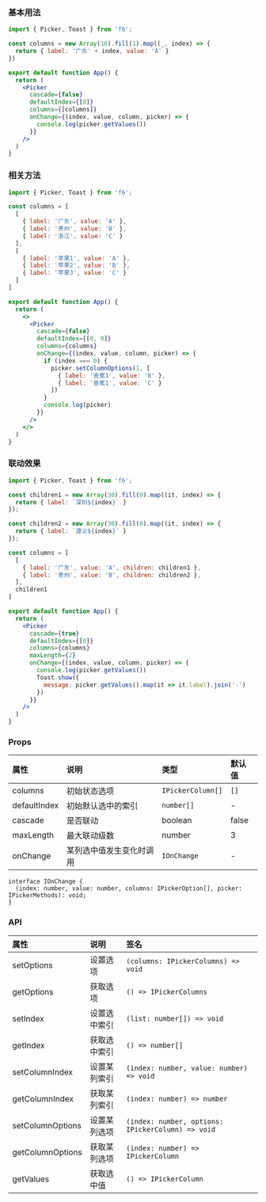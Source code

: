 <div class="block-panel">
<h3>基本用法</h3>

```jsx
import { Picker, Toast } from 'f6';

const columns = new Array(10).fill(1).map((_, index) => {
  return { label: '广东' + index, value: 'A' }
})

export default function App() {
  return (
    <Picker
      cascade={false}
      defaultIndex={[0]}
      columns={[columns]}
      onChange={(index, value, column, picker) => {
        console.log(picker.getValues())
      }}
    />
  )
}
```
</div>

<div class="block-panel">
<h3>相关方法</h3>

```jsx
import { Picker, Toast } from 'f6';

const columns = [
  [
    { label: '广东', value: 'A' },
    { label: '贵州', value: 'B' },
    { label: '浙江', value: 'C' }
  ],
  [
    { label: '苹果1', value: 'A' },
    { label: '苹果2', value: 'B' },
    { label: '苹果3', value: 'C' }
  ]
]

export default function App() {
  return (
    <>
      <Picker
        cascade={false}
        defaultIndex={[0, 0]}
        columns={columns}
        onChange={(index, value, column, picker) => {
          if (index === 0) {
            picker.setColumnOptions(1, [
              { label: '香蕉1', value: 'B' },
              { label: '香蕉1', value: 'C' }
            ])
          }
          console.log(picker)
        }}
      />
    </>
  )
}
```
</div>

<div class="block-panel">
<h3>联动效果</h3>

```jsx
import { Picker, Toast } from 'f6';

const children1 = new Array(30).fill(0).map((it, index) => {
  return { label: `深圳${index}` }
});

const children2 = new Array(30).fill(0).map((it, index) => {
  return { label: `遵义${index}` }
});

const columns = [
  [
    { label: '广东', value: 'A', children: children1 },
    { label: '贵州', value: 'B', children: children2 },
  ],
  children1
]

export default function App() {
  return (
    <Picker
      cascade={true}
      defaultIndex={[0]}
      columns={columns}
      maxLength={2}
      onChange={(index, value, column, picker) => {
        console.log(picker.getValues())
        Toast.show({
          message: picker.getValues().map(it => it.label).join('-')
        })
      }}
    />
  )
}
```
</div>
<div class="block-panel">

<h3>Props</h3>

| 属性 | 说明 | 类型 | 默认值 |
| :-  | :- | :- | :- |
| columns | 初始状态选项 | `IPickerColumn[]` | `[]` |
| defaultIndex | 初始默认选中的索引 | `number[]` | - |
| cascade | 是否联动 | boolean | false |
| maxLength | 最大联动级数 | number | 3 |
| onChange | 某列选中值发生变化时调用 | `IOnChange` | - |

```tsx
interface IOnChange {
  (index: number, value: number, columns: IPickerOption[], picker: IPickerMethods): void;
}
```


</div>
<div class="block-panel">

<h3>API</h3>

| 属性 | 说明 | 签名 |
| :-  | :- | :- |
| setOptions | 设置选项 | `(columns: IPickerColumns) => void` |
| getOptions | 获取选项 | `() => IPickerColumns` |
| setIndex | 设置选中索引 | `(list: number[]) => void` |
| getIndex | 获取选中索引 | `() => number[]` |
| setColumnIndex | 设置某列索引 | `(index: number, value: number) => void` |
| getColumnIndex | 获取某列索引 | `(index: number) => number` |
| setColumnOptions | 设置某列选项 | `(index: number, options: IPickerColumn) => void` |
| getColumnOptions | 获取某列选项 | `(index: number) => IPickerColumn` |
| getValues | 获取选中值 | `() => IPickerColumn` |
</div>